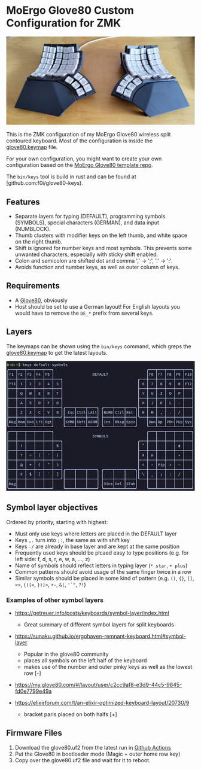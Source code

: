 # MoErgo Glove80 Custom Configuration for ZMK

![Glove80](glove80.jpg)

This is the ZMK configuration of my MoErgo Glove80 wireless split contoured keyboard.
Most of the configuration is inside the [glove80.keymap](config/glove80.keymap) file.

For your own configuration, you might want to create your own configuration based on
the [MoErgo Glove80 template repo](https://github.com/moergo-sc/glove80-zmk-config).

The `bin/keys` tool is build in rust and can be found at [github.com:f0i/glove80-keys).

## Features

- Separate layers for typing (DEFAULT), programming symbols (SYMBOLS), special characters (GERMAN), and data input (NUMBLOCK).
- Thumb clusters with modifier keys on the left thumb, and white space on the right thumb.
- Shift is ignored for number keys and most symbols. This prevents some unwanted characters, especially with sticky shift enabled.
- Colon and semicolon are shifted dot and comma ',' -> ';', '.' -> ':'.
- Avoids function and number keys, as well as outer column of keys.

## Requirements

- A [Glove80](https://www.moergo.com/collections/glove80-keyboards), obviously
- Host should be set to use a German layout! For English layouts you would have to remove the `DE_*` prefix from several keys.

## Layers

The keymaps can be shown using the `bin/keys` command, which greps the [glove80.keymap](config/glove80.keymap) to get the latest layouts.

![demo](demo.png)

## Symbol layer objectives

Ordered by priority, starting with highest: 

- Must only use keys where letters are placed in the DEFAULT layer
- Keys `,.` turn into `;:`, the same as with shift key
- Keys `-/` are already in base layer and are kept at the same position
- Frequently used keys should be plcaed easy to type positions (e.g. for left side: f, d, s, r, e, w, a, ..., z)
- Name of symbols should reflect letters in typing layer (`* star`, `+ plus`)
- Common patterns should avoid usage of the same finger twice in a row
- Similar symbols should be placed in some kind of pattern (e.g. `()`, `{}`, `[]`, `<>`, `{([<`, `})]>`, `+-`, `&|`, ``'`"``, `?!`)

### Examples of other symbol layers

- https://getreuer.info/posts/keyboards/symbol-layer/index.html
  - Great summary of different symbol layers for split keyboards

- https://sunaku.github.io/ergohaven-remnant-keyboard.html#symbol-layer
  - Popular in the glove80 community
  - places all symbols on the left half of the keyboard
  - makes use of the number and outer pinky keys as well as the lowest row [-]

- https://my.glove80.com/#/layout/user/c2cc9af8-e3d9-44c5-9845-fd0e7799e49a

- https://elixirforum.com/t/an-elixir-optimized-keyboard-layout/20730/9
  - bracket paris placed on both halfs [+]


## Firmware Files

1. Download the glove80.uf2 from the latest run in [Github Actions](https://github.com/f0i/glove80/actions)
2. Put the Glove80 in bootloader mode (Magic + outer home row key)
3. Copy over the glove80.uf2 file and wait for it to reboot.


